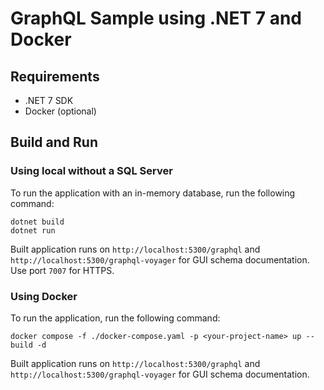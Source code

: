# GraphQL Sample using .NET 7 and Docker

## Requirements

- .NET 7 SDK
- Docker (optional)

## Build and Run

### Using local without a SQL Server

To run the application with an in-memory database, run the following command:

```shell
dotnet build
dotnet run
```

Built application runs on `http://localhost:5300/graphql` and `http://localhost:5300/graphql-voyager` for GUI schema
documentation.
Use port `7007` for HTTPS.

### Using Docker

To run the application, run the following command:

```shell
docker compose -f ./docker-compose.yaml -p <your-project-name> up --build -d
```

Built application runs on `http://localhost:5300/graphql` and `http://localhost:5300/graphql-voyager` for GUI schema
documentation.
